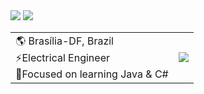 
<div>
    <a href="https://www.linkedin.com/in/eng-david" target="_blank"><img src="https://img.shields.io/badge/-LinkedIn-%230077B5?style=for-the-badge&logo=linkedin&logoColor=white" target="_blank"></a>
    <a href = "mailto:david.volt@outlook.com"><img src="https://img.shields.io/badge/-Email-white?style=for-the-badge&logo=gmail&logoColor=white&color=red" target="_blank"></a>
</div>

<table>
  	<tr>
    	<td>
            🌎 Brasília-DF, Brazil<br>
            ⚡️Electrical Engineer<br>
            📍Focused on learning Java & C#<br>
    	</td>
        <td>
            <div>
                <a href="https://github.com/eng-david">
                <img src="https://github-readme-stats.vercel.app/api/top-langs/?username=eng-david&langs_count=7&theme=dark&layout=compact"/>
                </a>
            </div>
        </td>
    </tr>
</table>

<!--
<div align="center">
  <a href="https://github.com/eng-david">
  <img height="180em" src="https://github-readme-stats.vercel.app/api?username=eng-david&show_icons=true&theme=dark&include_all_commits=true&count_private=true"/>
  <img height="180em" src="https://github-readme-stats.vercel.app/api/top-langs/?username=eng-david&layout=compact&langs_count=7&theme=dark"/>
</div>
-->
